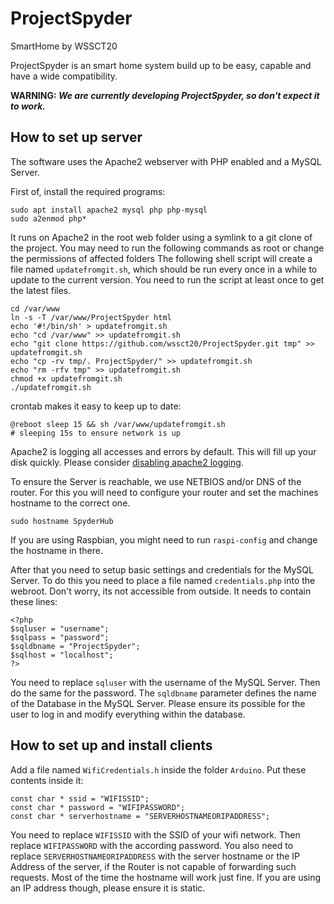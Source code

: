 # ProjectSpyder
SmartHome by WSSCT20

ProjectSpyder is an smart home system build up to be easy, capable and have a wide compatibility.

__WARNING: _We are currently developing ProjectSpyder, so don't expect it to work.___

## How to set up server
The software uses the Apache2 webserver with PHP enabled and a MySQL Server.

First of, install the required programs:
```
sudo apt install apache2 mysql php php-mysql
sudo a2enmod php*
```

It runs on Apache2 in the root web folder using a symlink to a git clone of the project.
You may need to run the following commands as root or change the permissions of affected folders
The following shell script will create a file named `updatefromgit.sh`, 
which should be run every once in a while to update to the current version.
You need to run the script at least once to get the latest files.
```
cd /var/www
ln -s -T /var/www/ProjectSpyder html
echo '#!/bin/sh' > updatefromgit.sh
echo "cd /var/www" >> updatefromgit.sh
echo "git clone https://github.com/wssct20/ProjectSpyder.git tmp" >> updatefromgit.sh
echo "cp -rv tmp/. ProjectSpyder/" >> updatefromgit.sh
echo "rm -rfv tmp" >> updatefromgit.sh
chmod +x updatefromgit.sh
./updatefromgit.sh
```

crontab makes it easy to keep up to date:
```
@reboot sleep 15 && sh /var/www/updatefromgit.sh
# sleeping 15s to ensure network is up
```

Apache2 is logging all accesses and errors by default. This will fill up your disk quickly.
Please consider [disabling apache2 logging](https://www.mydigitallife.net/how-to-disable-and-turn-off-apache-httpd-access-and-error-log/).

To ensure the Server is reachable, we use NETBIOS and/or DNS of the router.
For this you will need to configure your router and set the machines hostname to the correct one.
```
sudo hostname SpyderHub
```
If you are using Raspbian, you might need to run `raspi-config` and change the hostname in there.

After that you need to setup basic settings and credentials for the MySQL Server.
To do this you need to place a file named `credentials.php` into the webroot. Don't worry, its not accessible from outside.
It needs to contain these lines:
```
<?php
$sqluser = "username";
$sqlpass = "password";
$sqldbname = "ProjectSpyder";
$sqlhost = "localhost";
?>
```
You need to replace `sqluser` with the username of the MySQL Server. Then do the same for the password.
The `sqldbname` parameter defines the name of the Database in the MySQL Server.
Please ensure its possible for the user to log in and modify everything within the database.

## How to set up and install clients

Add a file named `WifiCredentials.h` inside the folder `Arduino`. Put these contents inside it:
```
const char * ssid = "WIFISSID";
const char * password = "WIFIPASSWORD";
const char * serverhostname = "SERVERHOSTNAMEORIPADDRESS";
```
You need to replace `WIFISSID` with the SSID of your wifi network. 
Then replace `WIFIPASSWORD` with the according password.
You also need to replace `SERVERHOSTNAMEORIPADDRESS` with the server hostname or the IP Address of the server, 
if the Router is not capable of forwarding such requests. 
Most of the time the hostname will work just fine.
If you are using an IP address though, please ensure it is static.


